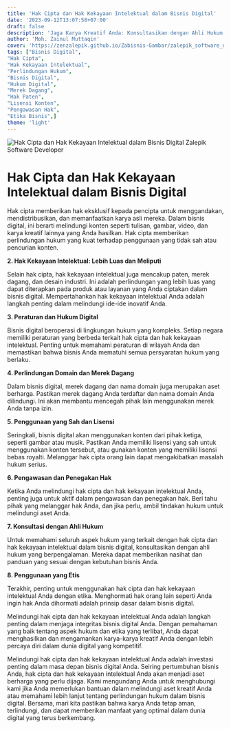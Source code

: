 ```yaml
---
title: 'Hak Cipta dan Hak Kekayaan Intelektual dalam Bisnis Digital'
date: '2023-09-12T13:07:58+07:00'
draft: false
description: 'Jaga Karya Kreatif Anda: Konsultasikan dengan Ahli Hukum Kami Hari Ini!'
author: 'Moh. Zainul Muttaqin'
cover: 'https://zenzalepik.github.io/Zabisnis-Gambar/zalepik_software_developer_hak_cipta_hak_kekayaan_intelektual.png'
tags: ["Bisnis Digital",
"Hak Cipta",
"Hak Kekayaan Intelektual",
"Perlindungan Hukum",
"Bisnis Digital",
"Hukum Digital",
"Merek Dagang",
"Hak Paten",
"Lisensi Konten",
"Pengawasan Hak",
"Etika Bisnis",] 
theme: 'light'
---
```

![Hak Cipta dan Hak Kekayaan Intelektual dalam Bisnis Digital Zalepik Software Developer](https://zenzalepik.github.io/Zabisnis-Gambar/zalepik_software_developer_hak_cipta_hak_kekayaan_intelektual.png)

# Hak Cipta dan Hak Kekayaan Intelektual dalam Bisnis Digital

Hak cipta memberikan hak eksklusif kepada pencipta untuk menggandakan, mendistribusikan, dan memanfaatkan karya asli mereka. Dalam bisnis digital, ini berarti melindungi konten seperti tulisan, gambar, video, dan karya kreatif lainnya yang Anda hasilkan. Hak cipta memberikan perlindungan hukum yang kuat terhadap penggunaan yang tidak sah atau pencurian konten.

**2. Hak Kekayaan Intelektual: Lebih Luas dan Meliputi**

Selain hak cipta, hak kekayaan intelektual juga mencakup paten, merek dagang, dan desain industri. Ini adalah perlindungan yang lebih luas yang dapat diterapkan pada produk atau layanan yang Anda ciptakan dalam bisnis digital. Mempertahankan hak kekayaan intelektual Anda adalah langkah penting dalam melindungi ide-ide inovatif Anda.

**3. Peraturan dan Hukum Digital**

Bisnis digital beroperasi di lingkungan hukum yang kompleks. Setiap negara memiliki peraturan yang berbeda terkait hak cipta dan hak kekayaan intelektual. Penting untuk memahami peraturan di wilayah Anda dan memastikan bahwa bisnis Anda mematuhi semua persyaratan hukum yang berlaku.

**4. Perlindungan Domain dan Merek Dagang**

Dalam bisnis digital, merek dagang dan nama domain juga merupakan aset berharga. Pastikan merek dagang Anda terdaftar dan nama domain Anda dilindungi. Ini akan membantu mencegah pihak lain menggunakan merek Anda tanpa izin.

**5. Penggunaan yang Sah dan Lisensi**

Seringkali, bisnis digital akan menggunakan konten dari pihak ketiga, seperti gambar atau musik. Pastikan Anda memiliki lisensi yang sah untuk menggunakan konten tersebut, atau gunakan konten yang memiliki lisensi bebas royalti. Melanggar hak cipta orang lain dapat mengakibatkan masalah hukum serius.

**6. Pengawasan dan Penegakan Hak**

Ketika Anda melindungi hak cipta dan hak kekayaan intelektual Anda, penting juga untuk aktif dalam pengawasan dan penegakan hak. Beri tahu pihak yang melanggar hak Anda, dan jika perlu, ambil tindakan hukum untuk melindungi aset Anda.

**7. Konsultasi dengan Ahli Hukum**

Untuk memahami seluruh aspek hukum yang terkait dengan hak cipta dan hak kekayaan intelektual dalam bisnis digital, konsultasikan dengan ahli hukum yang berpengalaman. Mereka dapat memberikan nasihat dan panduan yang sesuai dengan kebutuhan bisnis Anda.

**8. Penggunaan yang Etis**

Terakhir, penting untuk menggunakan hak cipta dan hak kekayaan intelektual Anda dengan etika. Menghormati hak orang lain seperti Anda ingin hak Anda dihormati adalah prinsip dasar dalam bisnis digital.

Melindungi hak cipta dan hak kekayaan intelektual Anda adalah langkah penting dalam menjaga integritas bisnis digital Anda. Dengan pemahaman yang baik tentang aspek hukum dan etika yang terlibat, Anda dapat menghasilkan dan mengamankan karya-karya kreatif Anda dengan lebih percaya diri dalam dunia digital yang kompetitif.

Melindungi hak cipta dan hak kekayaan intelektual Anda adalah investasi penting dalam masa depan bisnis digital Anda. Seiring pertumbuhan bisnis Anda, hak cipta dan hak kekayaan intelektual Anda akan menjadi aset berharga yang perlu dijaga. Kami mengundang Anda untuk menghubungi kami jika Anda memerlukan bantuan dalam melindungi aset kreatif Anda atau memahami lebih lanjut tentang perlindungan hukum dalam bisnis digital. Bersama, mari kita pastikan bahwa karya Anda tetap aman, terlindungi, dan dapat memberikan manfaat yang optimal dalam dunia digital yang terus berkembang.

